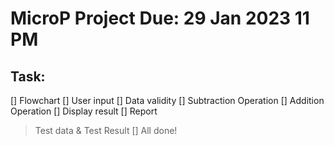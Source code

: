 # MicroP Project Due: 29 Jan 2023 11 PM
## Task:
[] Flowchart
[] User input
[] Data validity
[] Subtraction Operation
[] Addition Operation
[] Display result
[] Report
>Test data & Test Result
[] All done!
